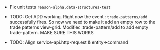 - Fix unit tests `reason-alpha.data-structures-test`
- TODO: Get ADD working. 
Right now the event `:trade-patterns/add` successfully fires. So now we need to make it add an empty row to the trade patterns view-grid.
  Modified :trade-pattern/add to add empty trade-pattern.
  MAKE SURE THIS WORKS

- TODO: Align service-api.http-request & entity->command 
